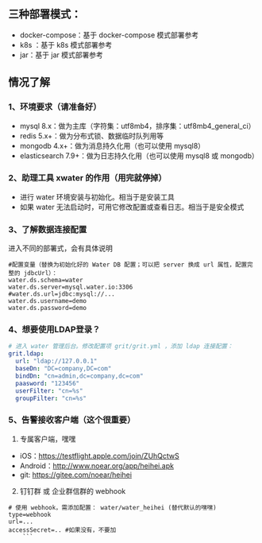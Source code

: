 ## 三种部署模式：

* docker-compose：基于 docker-compose 模式部署参考
* k8s ：基于 k8s 模式部署参考
* jar：基于 jar 模式部署参考

## 情况了解

### 1、环境要求（请准备好）

* mysql 8.x：做为主库（字符集：utf8mb4，排序集：utf8mb4_general_ci）
* redis 5.x+：做为分布式锁、数据临时队列用等
* mongodb 4.x+：做为消息持久化用（也可以使用 mysql8）
* elasticsearch 7.9+：做为日志持久化用（也可以使用 mysql8 或 mongodb）


### 2、助理工具 xwater 的作用（用完就停掉）

* 进行 water 环境安装与初始化。相当于是安装工具
* 如果 water 无法启动时，可用它修改配置或查看日志。相当于是安全模式


### 3、了解数据连接配置

进入不同的部署式，会有具体说明

```properties
#配置变量（替换为初始化好的 Water DB 配置；可以把 server 换成 url 属性，配置完整的 jdbcUrl）： 
water.ds.schema=water
water.ds.server=mysql.water.io:3306
#water.ds.url=jdbc:mysql://...
water.ds.username=demo
water.ds.password=demo
```

### 4、想要使用LDAP登录？

```yaml
# 进入 water 管理后台。修改配置项 grit/grit.yml ，添加 ldap 连接配置：
grit.ldap:
  url: "ldap://127.0.0.1"
  baseDn: "DC=company,DC=com"
  bindDn: "cn=admin,dc=company,dc=com"
  paasword: "123456"
  userFilter: "cn=%s"
  groupFilter: "cn=%s"
```

### 5、告警接收客户端（这个很重要）

1) 专属客户端，嘿嘿

* iOS：https://testflight.apple.com/join/ZUhQctwS
* Android：http://www.noear.org/app/heihei.apk
* git: https://gitee.com/noear/heihei

2)  钉钉群 或 企业群信群的 webhook

```properties
# 使用 webhook，需添加配置： water/water_heihei (替代默认的嘿嘿)
type=webhook
url=...
accessSecret=.. #如果没有，不要加
    ```


